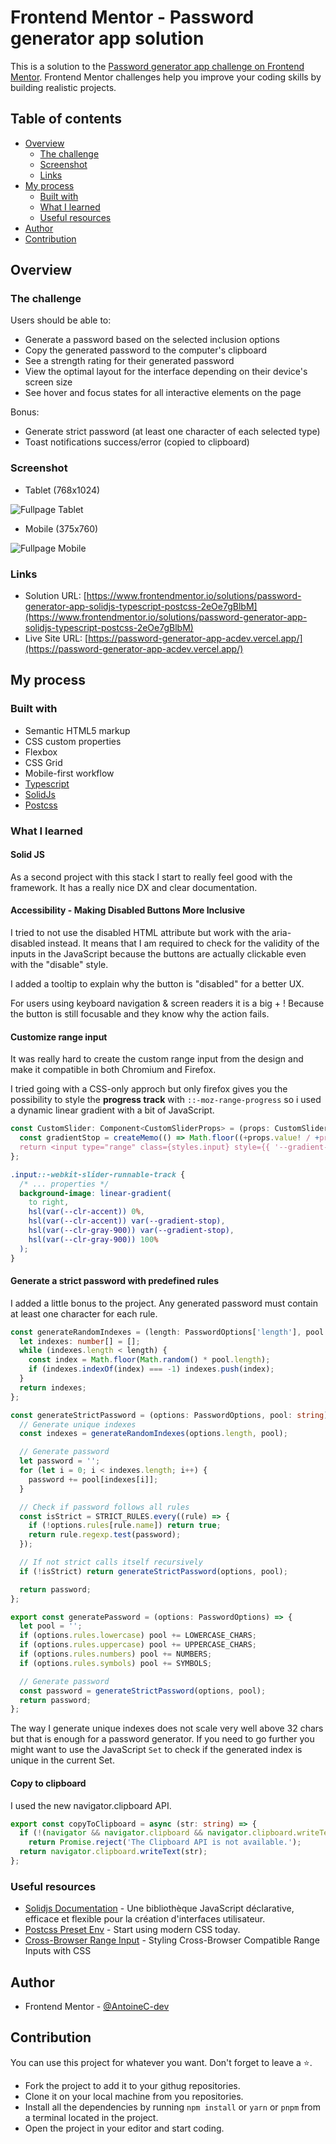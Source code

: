 # Frontend Mentor - Password generator app solution

This is a solution to the [Password generator app challenge on Frontend Mentor](https://www.frontendmentor.io/challenges/password-generator-app-Mr8CLycqjh). Frontend Mentor challenges help you improve your coding skills by building realistic projects.

## Table of contents

- [Overview](#overview)
  - [The challenge](#the-challenge)
  - [Screenshot](#screenshot)
  - [Links](#links)
- [My process](#my-process)
  - [Built with](#built-with)
  - [What I learned](#what-i-learned)
  - [Useful resources](#useful-resources)
- [Author](#author)
- [Contribution](#contribution)

## Overview

### The challenge

Users should be able to:

- Generate a password based on the selected inclusion options
- Copy the generated password to the computer's clipboard
- See a strength rating for their generated password
- View the optimal layout for the interface depending on their device's screen size
- See hover and focus states for all interactive elements on the page

Bonus:

- Generate strict password (at least one character of each selected type)
- Toast notifications success/error (copied to clipboard)

### Screenshot

- Tablet (768x1024)

![Fullpage Tablet](./fullpage-tablet.png)

- Mobile (375x760)

![Fullpage Mobile](./fullpage-mobile.png)

### Links

- Solution URL: [https://www.frontendmentor.io/solutions/password-generator-app-solidjs-typescript-postcss-2eOe7gBlbM](https://www.frontendmentor.io/solutions/password-generator-app-solidjs-typescript-postcss-2eOe7gBlbM)
- Live Site URL: [https://password-generator-app-acdev.vercel.app/](https://password-generator-app-acdev.vercel.app/)

## My process

### Built with

- Semantic HTML5 markup
- CSS custom properties
- Flexbox
- CSS Grid
- Mobile-first workflow
- [Typescript](https://www.typescriptlang.org/)
- [SolidJs](https://www.solidjs.com/)
- [Postcss](https://postcss.org/)

### What I learned

#### Solid JS

As a second project with this stack I start to really feel good with the framework. It has a really nice DX and clear documentation.

#### Accessibility - Making Disabled Buttons More Inclusive

I tried to not use the disabled HTML attribute but work with the aria-disabled instead. It means that I am required to check for the validity of the inputs in the JavaScript because the buttons are actually clickable even with the "disable" style.

I added a tooltip to explain why the button is "disabled" for a better UX.

For users using keyboard navigation & screen readers it is a big + ! Because the button is still focusable and they know why the action fails.

#### Customize range input

It was really hard to create the custom range input from the design and make it compatible in both Chromium and Firefox.

I tried going with a CSS-only approch but only firefox gives you the possibility to style the **progress track** with `::-moz-range-progress` so i used a dynamic linear gradient with a bit of JavaScript.

```jsx
const CustomSlider: Component<CustomSliderProps> = (props: CustomSliderProps) => {
  const gradientStop = createMemo(() => Math.floor((+props.value! / +props.max!) * 100));
  return <input type="range" class={styles.input} style={{ '--gradient-stop': `${gradientStop()}%` }} {...props} />;
};
```

```css
.input::-webkit-slider-runnable-track {
  /* ... properties */
  background-image: linear-gradient(
    to right,
    hsl(var(--clr-accent)) 0%,
    hsl(var(--clr-accent)) var(--gradient-stop),
    hsl(var(--clr-gray-900)) var(--gradient-stop),
    hsl(var(--clr-gray-900)) 100%
  );
}
```

#### Generate a strict password with predefined rules

I added a little bonus to the project. Any generated password must contain at least one character for each rule.

```ts
const generateRandomIndexes = (length: PasswordOptions['length'], pool: string) => {
  let indexes: number[] = [];
  while (indexes.length < length) {
    const index = Math.floor(Math.random() * pool.length);
    if (indexes.indexOf(index) === -1) indexes.push(index);
  }
  return indexes;
};

const generateStrictPassword = (options: PasswordOptions, pool: string): string => {
  // Generate unique indexes
  const indexes = generateRandomIndexes(options.length, pool);

  // Generate password
  let password = '';
  for (let i = 0; i < indexes.length; i++) {
    password += pool[indexes[i]];
  }

  // Check if password follows all rules
  const isStrict = STRICT_RULES.every((rule) => {
    if (!options.rules[rule.name]) return true;
    return rule.regexp.test(password);
  });

  // If not strict calls itself recursively
  if (!isStrict) return generateStrictPassword(options, pool);

  return password;
};

export const generatePassword = (options: PasswordOptions) => {
  let pool = '';
  if (options.rules.lowercase) pool += LOWERCASE_CHARS;
  if (options.rules.uppercase) pool += UPPERCASE_CHARS;
  if (options.rules.numbers) pool += NUMBERS;
  if (options.rules.symbols) pool += SYMBOLS;

  // Generate password
  const password = generateStrictPassword(options, pool);
  return password;
};
```

The way I generate unique indexes does not scale very well above 32 chars but that is enough for a password generator. If you need to go further you might want to use the JavaScript `Set` to check if the generated index is unique in the current Set.

#### Copy to clipboard

I used the new navigator.clipboard API.

```ts
export const copyToClipboard = async (str: string) => {
  if (!(navigator && navigator.clipboard && navigator.clipboard.writeText))
    return Promise.reject('The Clipboard API is not available.');
  return navigator.clipboard.writeText(str);
};
```

### Useful resources

- [Solidjs Documentation](https://www.solidjs.com/docs/latest/api) - Une bibliothèque JavaScript déclarative, efficace et flexible pour la création d'interfaces utilisateur.
- [Postcss Preset Env](https://preset-env.cssdb.org/) - Start using modern CSS today.
- [Cross-Browser Range Input](https://css-tricks.com/styling-cross-browser-compatible-range-inputs-css/) - Styling Cross-Browser Compatible Range Inputs with CSS

## Author

- Frontend Mentor - [@AntoineC-dev](https://www.frontendmentor.io/profile/AntoineC-dev)

## Contribution

You can use this project for whatever you want. Don't forget to leave a ⭐.

- Fork the project to add it to your githug repositories.
- Clone it on your local machine from you repositories.
- Install all the dependencies by running `npm install` or `yarn` or `pnpm` from a terminal located in the project.
- Open the project in your editor and start coding.
